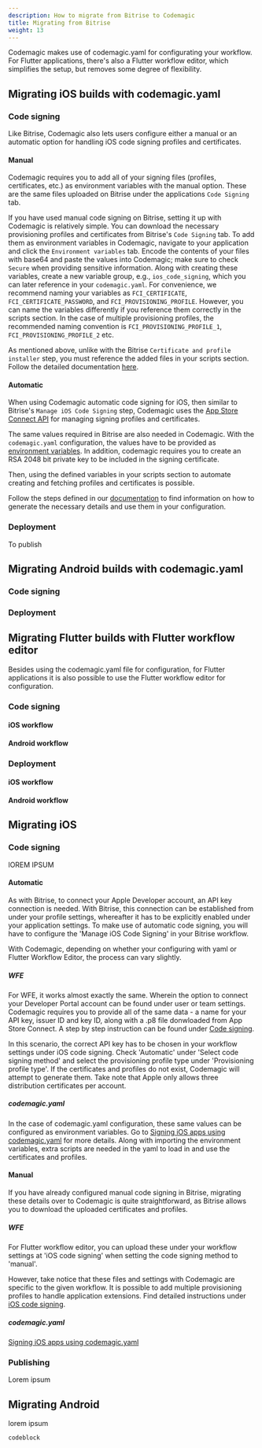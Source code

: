 ```yaml
---
description: How to migrate from Bitrise to Codemagic
title: Migrating from Bitrise
weight: 13
---
```


Codemagic makes use of codemagic.yaml for configurating your workflow. For Flutter applications, there's also a Flutter workflow editor, which simplifies the setup, but removes some degree of flexibility.

## Migrating iOS builds with codemagic.yaml

### Code signing

Like Bitrise, Codemagic also lets users configure either a manual or an automatic option for handling iOS code signing profiles and certificates.
#### Manual

Codemagic requires you to add all of your signing files (profiles, certificates, etc.) as environment variables with the manual option. These are the same files uploaded on Bitrise under the applications `Code Signing` tab.

If you have used manual code signing on Bitrise, setting it up with Codemagic is relatively simple. You can download the necessary provisioning profiles and certificates from Bitrise's `Code Signing` tab. To add them as environment variables in Codemagic, navigate to your application and click the `Environment variables` tab. Encode the contents of your files with base64 and paste the values into Codemagic; make sure to check `Secure` when providing sensitive information. Along with creating these variables, create a new variable group, e.g., `ios_code_signing`, which you can later reference in your `codemagic.yaml`. For convenience, we recommend naming your variables as `FCI_CERTIFICATE`, `FCI_CERTIFICATE_PASSWORD`, and `FCI_PROVISIONING_PROFILE`. However, you can name the variables differently if you reference them correctly in the scripts section. In the case of multiple provisioning profiles, the recommended naming convention is `FCI_PROVISIONING_PROFILE_1`, `FCI_PROVISIONING_PROFILE_2` etc.

As mentioned above, unlike with the Bitrise `Certificate and profile installer` step, you must reference the added files in your scripts section. Follow the detailed documentation [here](../yaml-code-signing/signing-ios/#manual-code-signing).

#### Automatic

When using Codemagic automatic code signing for iOS, then similar to Bitrise's `Manage iOS Code Signing` step, Codemagic uses the [App Store Connect API](../yaml-code-signing/signing-ios/#creating-the-app-store-connect-api-key) for managing signing profiles and certificates.

The same values required in Bitrise are also needed in Codemagic. With the `codemagic.yaml` configuration, the values have to be provided as [environment variables](..yaml-code-signing/signing-ios/#saving-the-api-key-to-environment-variables). In addition, codemagic requires you to create an RSA 2048 bit private key to be included in the signing certificate. 

Then, using the defined variables in your scripts section to automate creating and fetching profiles and certificates is possible.

Follow the steps defined in our [documentation](../yaml-code-signing/signing-ios/#automatic-code-signing) to find information on how to generate the necessary details and use them in your configuration.

### Deployment

To publish 

## Migrating Android builds with codemagic.yaml

### Code signing

### Deployment

## Migrating Flutter builds with Flutter workflow editor

Besides using the codemagic.yaml file for configuration, for Flutter applications it is also possible to use the Flutter workflow editor for configuration.

### Code signing

#### iOS workflow

#### Android workflow

### Deployment

#### iOS workflow

#### Android workflow

## Migrating iOS

### Code signing
lOREM IPSUM
#### Automatic

As with Bitrise, to connect your Apple Developer account, an API key connection is needed. With Bitrise, this connection can be established from under your profile settings, whereafter it has to be explicitly enabled under your application settings. To make use of automatic code signing, you will have to configure the 'Manage iOS Code Signing' in your Bitrise workflow.

With Codemagic, depending on whether your configuring with yaml or Flutter Workflow Editor, the process can vary slightly.

##### WFE

For WFE, it works almost exactly the same. Wherein the option to connect your Developer Portal account can be found under user or team settings. Codemagic requires you to provide all of the same data - a name for your API key, issuer ID and key ID, along with a .p8 file donwloaded from App Store Connect. A step by step instruction can be found under [Code signing](/flutter-code-signing/ios-code-signing/).

In this scenario, the correct API key has to be chosen in your workflow settings under iOS code signing. Check 'Automatic' under 'Select code signing method' and select the provisioning profile type under 'Provisioning profile type'. If the certificates and profiles do not exist, Codemagic will attempt to generate them. Take note that Apple only allows three distribution certificates per account. 

##### codemagic.yaml

In the case of codemagic.yaml configuration, these same values can be configured as environment variables. Go to [Signing iOS apps using codemagic.yaml](../yaml-code-signing/signing-ios/#saving-the-api-key-to-environment-variables) for more details. Along with importing the environment variables, extra scripts are needed in the yaml to load in and use the certificates and profiles.

#### Manual

If you have already configured manual code signing in Bitrise, migrating these details over to Codemagic is quite straightforward, as Bitrise allows you to download the uploaded certificates and profiles.

##### WFE

For Flutter workflow editor, you can upload these under your workflow settings at 'iOS code signing' when setting the code signing method to 'manual'.

However, take notice that these files and settings with Codemagic are specific to the given workflow. It is possible to add multiple provisioning profiles to handle application extensions. Find detailed instructions under [iOS code signing](../flutter-code-signing/ios-code-signing/#setting-up-manual-code-signing).
##### codemagic.yaml

[Signing iOS apps using codemagic.yaml](../yaml-code-signing/signing-ios/#manual-code-signing)

### Publishing
Lorem ipsum

## Migrating Android

lorem ipsum

```
codeblock
```
